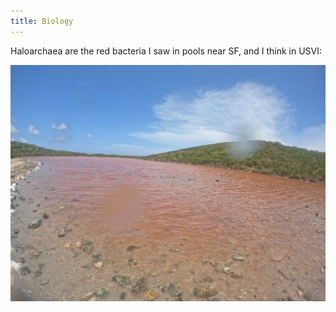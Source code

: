 ```yaml
---
title: Biology
---
```


Haloarchaea are the red bacteria I saw in pools near SF, and I think in USVI:

![](./images/red.jpg)
